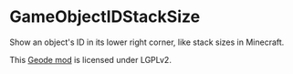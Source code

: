 # GameObjectIDStackSize

Show an object's ID in its lower right corner, like stack sizes in Minecraft.

This [Geode mod](https://geode-sdk.org) is licensed under LGPLv2.